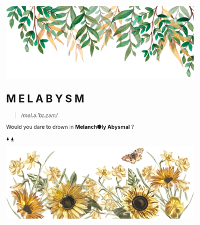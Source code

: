 <img src="head@2x.png" align="center" />

# M E L A B Y S M 

> _/mel.ə.'bɪ.zəm/_

Would you dare to drown in __Melanch⭓ly Abysmal__ ?

🌢  [🌢](https://melabysm.github.io/melabysm.html)

<img src="footer.png" align="center" />
